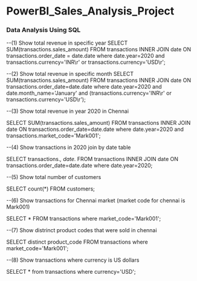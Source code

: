 # PowerBI_Sales_Analysis_Project


### Data Analysis Using SQL
--(1) Show total revenue in specific year
SELECT SUM(transactions.sales_amount) 
FROM transactions 
INNER JOIN date 
ON transactions.order_date = date.date 
where date.year=2020 and transactions.currency='INR\r' or transactions.currency='USD\r';

--(2) Show total revenue in specific month
SELECT SUM(transactions.sales_amount) 
FROM transactions 
INNER JOIN date 
ON transactions.order_date=date.date 
where date.year=2020 and date.month_name='January' and (transactions.currency='INR\r' or transactions.currency='USD\r');

--(3) Show total revenue in year 2020 in Chennai

SELECT SUM(transactions.sales_amount) 
FROM transactions 
INNER JOIN date 
ON transactions.order_date=date.date where date.year=2020 and transactions.market_code='Mark001';

--(4) Show transactions in 2020 join by date table

SELECT transactions.*, date.* 
FROM transactions 
INNER JOIN date 
ON transactions.order_date=date.date 
where date.year=2020;
	
--(5) Show total number of customers

SELECT count(*) FROM customers;

--(6) Show transactions for Chennai market (market code for chennai is Mark001)

SELECT * FROM transactions where market_code='Mark001';

--(7) Show distrinct product codes that were sold in chennai

SELECT distinct product_code FROM transactions where market_code='Mark001';

--(8) Show transactions where currency is US dollars

SELECT * from transactions where currency='USD';
